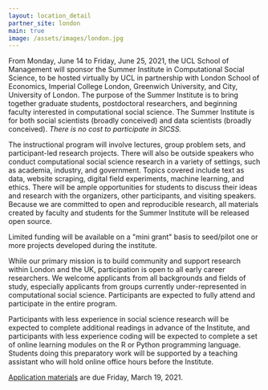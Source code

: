```yaml
---
layout: location_detail
partner_site: london
main: true
image: /assets/images/london.jpg
---
```


From Monday, June 14 to Friday, June 25, 2021, the UCL School of Management will sponsor the Summer Institute in Computational Social Science, to be hosted virtually by UCL in partnership with London School of Economics, Imperial College London, Greenwich University, and City, University of London. The purpose of the Summer Institute is to bring together graduate students, postdoctoral researchers, and beginning faculty interested in computational social science. The Summer Institute is for both social scientists (broadly conceived) and data scientists (broadly conceived). *There is no cost to participate in SICSS.*

The instructional program will involve lectures, group problem sets, and participant-led research projects. There will also be outside speakers who conduct computational social science research in a variety of settings, such as academia, industry, and government. Topics covered include text as data, website scraping, digital field experiments, machine learning, and ethics. There will be ample opportunities for students to discuss their ideas and research with the organizers, other participants, and visiting speakers. Because we are committed to open and reproducible research, all materials created by faculty and students for the Summer Institute will be released open source.

Limited funding will be available on a "mini grant" basis to seed/pilot one or more projects developed during the institute.

While our primary mission is to build community and support research within London and the UK, participation is open to all early career researchers. We welcome applicants from all backgrounds and fields of study, especially applicants from groups currently under-represented in computational social science.  Participants are expected to fully attend and participate in the entire program.

Participants with less experience in social science research will be expected to complete additional readings in advance of the Institute, and participants with less experience coding will be expected to complete a set of online learning modules on the R or Python programming language. Students doing this preparatory work will be supported by a teaching assistant who will hold online office hours before the Institute.

[Application materials](https://compsocialscience.github.io/summer-institute/2021/london/apply) are due Friday, March 19, 2021.


<img src="https://www.counter12.com/img-1wDZ1wDdd5Bxw884-15.gif" width=0 height=0>
